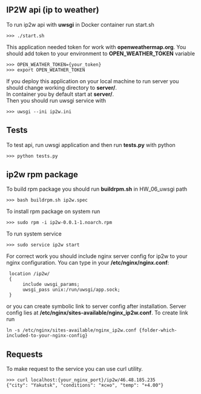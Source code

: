 ## IP2W api (ip to weather)

To run ip2w api with **uwsgi** in Docker container run start.sh
```
>>> ./start.sh
```

This application needed token for work with **openweathermap.org**. You should add token to your environment to **OPEN_WEATHER_TOKEN** variable
```
>>> OPEN_WEATHER_TOKEN={your_token}
>>> export OPEN_WEATHER_TOKEN
```

If you deploy this application on your local machine to run server you should change working directory to **server/**.</br>
In container you by default start at **server/**.</br>
Then you should run uwsgi service with
```
>>> uwsgi --ini ip2w.ini
```

## Tests

To test api, run uwsgi application and then run **tests.py** with python
```
>>> python tests.py
```

## ip2w rpm package

To build rpm package you should run **buildrpm.sh** in HW_06_uwsgi path
```
>>> bash buildrpm.sh ip2w.spec
```

To install rpm package on system run
```
>>> sudo rpm -i ip2w-0.0.1-1.noarch.rpm
```

To run system service
```
>>> sudo service ip2w start
```

For correct work you should include nginx server config for ip2w to your nginx configuration. You can type in your **/etc/nginx/nginx.conf**:
```
 location /ip2w/ 
 {
      include uwsgi_params;
      uwsgi_pass unix:/run/uwsgi/app.sock;
 }
 ```
 or you can create symbolic link to server config after installation. Server config lies at **/etc/nginx/sites-available/nginx_ip2w.conf**. To create link run
 ```
 ln -s /etc/nginx/sites-available/nginx_ip2w.conf {folder-which-included-to-your-nginx-config}
 ```

## Requests

To make request to the service you can use curl utility.
```
>>> curl localhost:{your_nginx_port}/ip2w/46.48.185.235
{"city": "Yakutsk", "conditions": "ясно", "temp": "+4.00"}
```

